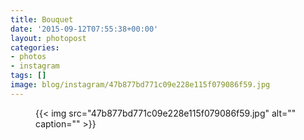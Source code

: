 ```yaml
---
title: Bouquet
date: '2015-09-12T07:55:38+00:00'
layout: photopost
categories:
- photos
- instagram
tags: []
image: blog/instagram/47b877bd771c09e228e115f079086f59.jpg
---
```


<figure class="photo photo--square">
  {{< img src="47b877bd771c09e228e115f079086f59.jpg" alt="" caption="" >}}

</figure>



